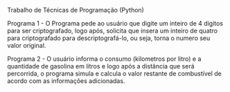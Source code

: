 Trabalho de Técnicas de Programação (Python)

Programa 1 - O Programa pede ao usuário que digite um inteiro de 4 digitos para ser criptografado, logo após, solicita que insera um inteiro de quatro para criptografado para descriptografá-lo, ou seja, torna o numero seu valor original.
  
Programa 2 - O usuário informa o consumo (kilometros por litro) e a quantidade de gasolina em litros e logo após a distância que será percorrida, o programa simula e calcula o valor restante de combustível de acordo com as informações adicionadas.

 

